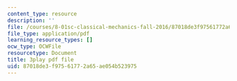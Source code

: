 ```yaml
---
content_type: resource
description: ''
file: /courses/8-01sc-classical-mechanics-fall-2016/87018de3f97561772a65ae054b523975_7JPHNCT1Qo.pdf
file_type: application/pdf
learning_resource_types: []
ocw_type: OCWFile
resourcetype: Document
title: 3play pdf file
uid: 87018de3-f975-6177-2a65-ae054b523975
---
```

